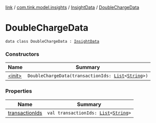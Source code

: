 [link](../../../index.md) / [com.tink.model.insights](../../index.md) / [InsightData](../index.md) / [DoubleChargeData](./index.md)

# DoubleChargeData

`data class DoubleChargeData : `[`InsightData`](../index.md)

### Constructors

| Name | Summary |
|---|---|
| [&lt;init&gt;](-init-.md) | `DoubleChargeData(transactionIds: `[`List`](https://kotlinlang.org/api/latest/jvm/stdlib/kotlin.collections/-list/index.html)`<`[`String`](https://kotlinlang.org/api/latest/jvm/stdlib/kotlin/-string/index.html)`>)` |

### Properties

| Name | Summary |
|---|---|
| [transactionIds](transaction-ids.md) | `val transactionIds: `[`List`](https://kotlinlang.org/api/latest/jvm/stdlib/kotlin.collections/-list/index.html)`<`[`String`](https://kotlinlang.org/api/latest/jvm/stdlib/kotlin/-string/index.html)`>` |
